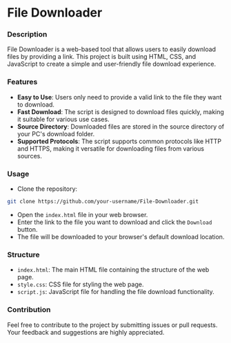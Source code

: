 # File Downloader

### Description
File Downloader is a web-based tool that allows users to easily download files by providing a link. This project is built using HTML, CSS, and JavaScript to create a simple and user-friendly file download experience.

### Features
- **Easy to Use**: Users only need to provide a valid link to the file they want to download.
- **Fast Download**: The script is designed to download files quickly, making it suitable for various use cases.
- **Source Directory**: Downloaded files are stored in the source directory of your PC's download folder.
- **Supported Protocols**: The script supports common protocols like HTTP and HTTPS, making it versatile for downloading files from various sources.

### Usage
- Clone the repository:
```bash
git clone https://github.com/your-username/File-Downloader.git
```
- Open the `index.html` file in your web browser.
- Enter the link to the file you want to download and click the `Download` button.
- The file will be downloaded to your browser's default download location.

### Structure
- `index.html`: The main HTML file containing the structure of the web page.
- `style.css`: CSS file for styling the web page.
- `script.js`: JavaScript file for handling the file download functionality.

### Contribution

Feel free to contribute to the project by submitting issues or pull requests. Your feedback and suggestions are highly appreciated.

